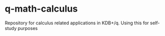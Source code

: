 # q-math-calculus
Repository for calculus related applications in KDB+/q.  Using this for self-study purposes
